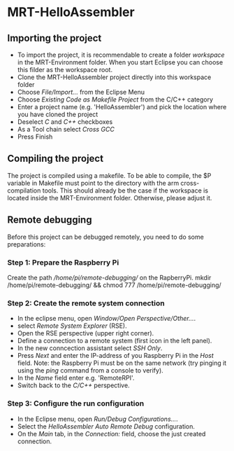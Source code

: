 # MRT-HelloAssembler

## Importing the project
  - To import the project, it is recommendable to create a folder *workspace* in the MRT-Environment folder. When you start Eclipse you can choose this filder as the workspace root.
  - Clone the MRT-HelloAssembler project directly into this workspace folder
  - Choose *File/Import...* from the Eclipse Menu
  - Choose *Existing Code as Makefile Project* from the C/C++ category
  - Enter a project name (e.g. 'HelloAssembler') and pick the location where you have cloned the project
  - Deselect *C* and *C++* checkboxes
  - As a Tool chain select *Cross GCC*
  - Press Finish 

## Compiling the project

The project is compiled using a makefile. To be able to compile, the $P variable in Makefile must point to the directory with the arm cross-compilation tools. This should already be the case if the workspace is located inside the MRT-Environment folder. Otherwise, please adjust it. 

## Remote debugging
Before this project can be debugged remotely, you need to do some preparations:

### Step 1: Prepare the Raspberry Pi

Create the path */home/pi/remote-debugging/* on the RapberryPi.
     mkdir /home/pi/remote-debugging/ && chmod 777 /home/pi/remote-debugging/
     
### Step 2: Create the remote system connection

  - In the eclipse menu, open *Window/Open Perspective/Other...*.
  - select *Remote System Explorer* (RSE).
  - Open the RSE perspective (upper right corner).
  - Define a connection to a remote system (first icon in the left panel).
  - In the new conncection assistant select *SSH Only*.
  - Press *Next* and enter the IP-address of you Raspberry Pi in the *Host* field. Note: the Raspberry Pi must be on the same network (try pinging it using the *ping* command from a console to verify).
  - In the *Name* field enter e.g. 'RemoteRPI'.
  - Switch back to the *C/C++* perspective.
    
### Step 3: Configure the run configuration
  - In the Eclipse menu, open *Run/Debug Configurations...*.
  - Select the *HelloAssembler Auto Remote Debug* configuration.
  - On the *Main* tab, in the *Connection:* field, choose the just created connection.
